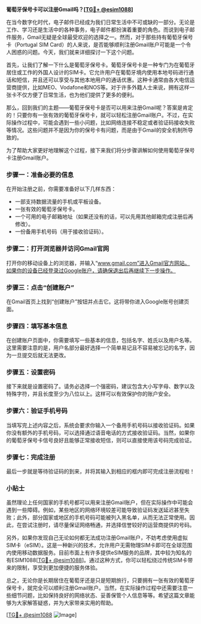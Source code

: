 **葡萄牙保号卡可以注册Gmail吗？[[TG💪+ @esim1088](https://t.me/s/esim1088)]**

在当今数字化时代，电子邮件已经成为我们日常生活中不可或缺的一部分。无论是工作、学习还是生活中的各种事务，电子邮件都扮演着重要的角色。而说到电子邮件服务，Gmail无疑是全球最受欢迎的选择之一。然而，对于那些持有葡萄牙保号卡（Portugal SIM Card）的人来说，是否能够顺利注册Gmail账户可能是一个令人困惑的问题。今天，我们就来详细探讨一下这个问题。

首先，让我们了解一下什么是葡萄牙保号卡。葡萄牙保号卡是一种专门为在葡萄牙居住或工作的外国人设计的SIM卡。它允许用户在葡萄牙境内使用本地号码进行通话和短信，并且还可以享受与其他本地用户的通话优惠。这种卡通常由各大电信运营商提供，比如MEO、Vodafone和NOS等。对于许多外籍人士来说，拥有这样一张卡不仅方便了日常生活，也为他们提供了更多的便利。

那么，回到我们的主题——葡萄牙保号卡是否可以用来注册Gmail呢？答案是肯定的！只要你有一张有效的葡萄牙保号卡，就可以轻松注册Gmail账户。不过，在实际操作过程中，可能会遇到一些小问题，比如网络连接不稳定或者验证码接收失败等情况。这些问题并不是因为你的保号卡有问题，而是由于Gmail的安全机制所导致的。

为了帮助大家更好地理解这个过程，接下来我们将分步骤讲解如何使用葡萄牙保号卡注册Gmail账户。

### 步骤一：准备必要的信息

在开始注册之前，你需要准备好以下几样东西：
- 一部支持数据流量的手机或平板设备。
- 一张有效的葡萄牙保号卡。
- 一个可用的电子邮箱地址（如果还没有的话，可以先用其他邮箱完成注册后再修改）。
- 一份备用手机号码（用于接收验证码）。

### 步骤二：打开浏览器并访问Gmail官网

打开你的移动设备上的浏览器，并输入“www.gmail.com”进入Gmail官方网站。如果你的设备已经登录过Google账户，请确保退出后再继续下一步操作。

### 步骤三：点击“创建账户”

在Gmail首页上找到“创建账户”按钮并点击它。这将带你进入Google账号创建页面。

### 步骤四：填写基本信息

在创建账户页面中，你需要填写一些基本的信息，包括名字、姓氏以及用户名等。这里需要注意的是，用户名部分最好选择一个简单易记且不容易被忘记的名字，因为一旦提交后就无法更改。

### 步骤五：设置密码

接下来就是设置密码了。请务必选择一个强密码，建议包含大小写字母、数字以及特殊字符，并且长度至少为八位以上。这样可以有效保护你的账户安全。

### 步骤六：验证手机号码

当填写完上述内容之后，系统会要求你输入一个备用手机号码以接收验证码。如果你没有额外的手机号码，可以选择通过语音电话的方式接收验证码。当然，如果你的葡萄牙保号卡信号良好且能够正常接收短信，则可以直接使用该号码完成验证。

### 步骤七：完成注册

最后一步就是等待验证码的到来，并将其输入到相应的框内即可完成注册流程啦！

### 小贴士

虽然理论上任何国家的手机号都可以用来注册Gmail账户，但在实际操作中可能会遇到一些障碍。例如，某些地区的网络环境较差可能导致验证码发送延迟甚至失败；此外，部分国家或地区的手机号码可能被列入黑名单，从而无法正常使用。因此，在尝试注册时，请尽量保证网络畅通，并选择信誉较好的运营商提供的号码。

另外，如果你发现自己无论如何都无法成功注册Gmail账户，不妨考虑使用虚拟SIM卡（eSIM）。这是一种新兴的技术，允许用户无需物理SIM卡即可在全球范围内使用移动数据服务。目前市面上有许多提供eSIM服务的品牌，其中较为知名的有ESIM1088[[TG💪+ @esim1088](https://t.me/s/esim1088)]。通过这种方式，你可以轻松绕过传统SIM卡带来的限制，享受到更加便捷的服务体验。

总之，无论你是长期居住在葡萄牙还是只是短期旅行，只要拥有一张有效的葡萄牙保号卡，就完全可以顺利注册Gmail账户。当然，在实际操作过程中还需要注意一些细节问题，比如保持良好的网络状态、妥善保管个人信息等等。希望这篇文章能够为大家解答疑惑，并为大家带来实用的帮助。

[[TG💪+ @esim1088](https://t.me/s/esim1088) ![Image](https://i.postimg.cc/4NQfJmqS/Snipaste-2025-05-13-00-14-12.png)]